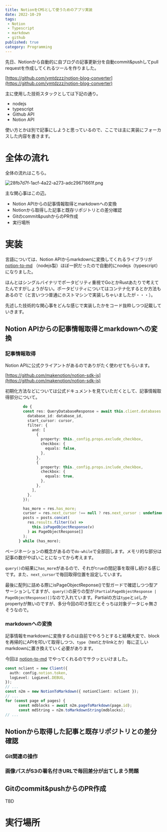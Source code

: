 ```yaml
---
title: NotionをCMSとして使うためのアプリ実装
date: 2022-10-29
tags:
 - Notion
 - Typescript
 - markdown
 - github
published: true
category: Programming
---
```


先日、Notionから自動的に自ブログの記事更新分を自動commit&pushしてpull requestを作成してくれるツールを作りました。


[https://github.com/ymtdzzz/notion-blog-converter](https://github.com/ymtdzzz/notion-blog-converter)


主に使用した技術スタックとしては下記の通り。

- nodejs
- typescript
- Github API
- Notion API

使い方とかは別で記事にしようと思っているので、ここでは主に実装にフォーカスした内容を書きます。


# 全体の流れ


全体の流れはこちら。


![28fb7d7f-1acf-4a22-a273-adc29671661f.png](../../../../gridsome-theme/src/assets/images/notion/28fb7d7f-1acf-4a22-a273-adc29671661f.png)


主な関心事はこの辺。

- Notion APIからの記事情報取得とmarkdownへの変換
- Notionから取得した記事と既存リポジトリとの差分確認
- Gitのcommit&pushからのPR作成
- 実行場所

# 実装


言語については、Notion APIからmarkdownに変換してくれるライブラリが [notion-to-md](https://github.com/souvikinator/notion-to-md) （nodejs製）ほぼ一択だったので自動的にnodejs（typescript）になりました。


ほんとはシングルバイナリでポータビリティ重視でGoとかRustあたりで考えてたんですがしょうがない。ポータビリティについてはコンテナ化するとか方法もあるので（と言いつつ普通にホストマシンで実装しちゃいましたが・・・）。


先述した技術的な関心事をどんな感じで実装したかをコード抜粋しつつ記載していきます。


## Notion APIからの記事情報取得とmarkdownへの変換


### 記事情報取得


Notion APIに公式クライアントがあるのでありがたく使わせてもらいます。


[https://github.com/makenotion/notion-sdk-js](https://github.com/makenotion/notion-sdk-js)


初期化方法などについては公式ドキュメントを見ていただくとして、記事情報取得部分について。


```typescript
		do {
        const res: QueryDatabaseResponse = await this.client.databases.query({
          database_id: database_id,
          start_cursor: cursor,
          filter: {
            and: [
              {
                property: this._config.props.exclude_checkbox,
                checkbox: {
                  equals: false,
                },
              },
              {
                property: this._config.props.include_checkbox,
                checkbox: {
                  equals: true,
                },
              },
            ],
          },
        });

        has_more = res.has_more;
        cursor = res.next_cursor !== null ? res.next_cursor : undefined;
        posts = posts.concat(
          res.results.filter((v) =>
            this.isPageObjectResponse(v)
          ) as PageObjectResponse[]
        );
      } while (has_more);
```


ページネーションの概念があるので`do-while`で全部回します。メモリ的な部分は記事の数がやばいことになってから考えます。


`query()`の結果に`has_more`があるので、それが`true`の間記事を取得し続ける感じです。また、`next_cursor`で毎回取得位置を設定しています。


最後に配列に詰める際にisPageObjectReponse()で型ガードで確認しつつ型アサーションしてますが、`query()`の戻りの型が`(PartialPageObjestResponse | PageObjectResponse)[]`なので入れています。Partialの方は`type`と`id`しかpropertyが無いのですが、多分今回の叩き型だとそっちは対象データじゃ無さそうなので。


### markdownへの変換


記事情報をmarkdownに変換するのは自前でやろうとすると結構大変で、blockを再帰的にAPIを叩いて取得しつつ、`type`（textとかlinkとか）毎に正しいmarkdownに置き換えていく必要があります。


今回は [notion-to-md](https://github.com/souvikinator/notion-to-md) でやってくれるのでサクッといけました。


```typescript
const nclient = new Client({
  auth: config.notion.token,
  logLevel: LogLevel.DEBUG,
});
// ...
const n2m = new NotionToMarkdown({ notionClient: nclient });
// ...
for (const page of pages) {
      const mdblocks = await n2m.pageToMarkdown(page.id);
      const mdString = n2m.toMarkdownString(mdblocks);
// ...
```


## Notionから取得した記事と既存リポジトリとの差分確認


### Git関連の操作


### 画像パスがS3の署名付きURLで毎回差分が出てしまう問題


## Gitのcommit&pushからのPR作成


TBD


# 実行場所

